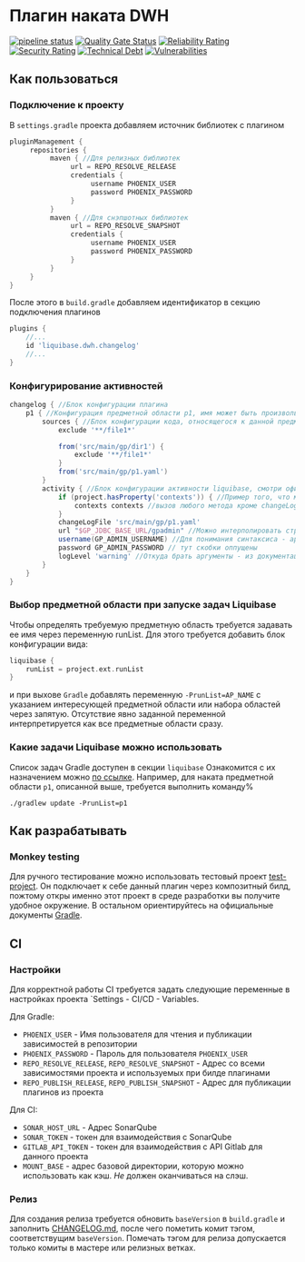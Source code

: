 # Плагин наката DWH
[![pipeline status](https://gitlab.akb-it.ru/gismubi/DataOps/gradle-dwh-plugin/badges/master/pipeline.svg)](https://gitlab.akb-it.ru/gismubi/DataOps/gradle-dwh-plugin/-/commits/master)
[![Quality Gate Status](http://192.168.233.234:9000/api/project_badges/measure?project=gradle-dwh-plugin&metric=alert_status)](http://192.168.233.234:9000/dashboard?id=gradle-dwh-plugin) 
[![Reliability Rating](http://192.168.233.234:9000/api/project_badges/measure?project=gradle-dwh-plugin&metric=reliability_rating)](http://192.168.233.234:9000/dashboard?id=gradle-dwh-plugin)
[![Security Rating](http://192.168.233.234:9000/api/project_badges/measure?project=gradle-dwh-plugin&metric=security_rating)](http://192.168.233.234:9000/dashboard?id=gradle-dwh-plugin)
[![Technical Debt](http://192.168.233.234:9000/api/project_badges/measure?project=gradle-dwh-plugin&metric=sqale_index)](http://192.168.233.234:9000/dashboard?id=gradle-dwh-plugin)
[![Vulnerabilities](http://192.168.233.234:9000/api/project_badges/measure?project=gradle-dwh-plugin&metric=vulnerabilities)](http://192.168.233.234:9000/dashboard?id=gradle-dwh-plugin)

## Как пользоваться
### Подключение к проекту
В `settings.gradle` проекта добавляем источник библиотек с плагином
```groovy
pluginManagement {
     repositories { 
          maven { //Для релизных библиотек
               url = REPO_RESOLVE_RELEASE
               credentials {
                    username PHOENIX_USER
                    password PHOENIX_PASSWORD
               }
          }
          maven { //Для снэпшотных библиотек
               url = REPO_RESOLVE_SNAPSHOT
               credentials {
                    username PHOENIX_USER
                    password PHOENIX_PASSWORD
               }
          }
     }
}
```

После этого в `build.gradle` добавляем идентификатор в секцию подключения плагинов
```groovy
plugins {
    //...
    id 'liquibase.dwh.changelog'
    //...
}
```
### Конфигурирование активностей
```groovy
changelog { //Блок конфигурации плагина
    p1 { //Конфигурация предметной области p1, имя может быть произвольным, количество активностей произвольное
        sources { //Блок конфигурации кода, относящегося к данной предметной области, см Gradle CopySpec 
            exclude '**/file1*'

            from('src/main/gp/dir1') {
                exclude '**/file1*'
            }
            from('src/main/gp/p1.yaml')
        }
        activity { //Блок конфигурации активности liquibase, смотри официальный плагин Liquibase
            if (project.hasProperty('contexts')) { //Пример того, что можно писать произвольный код groovy в конфигурационном блоке
                contexts contexts //вызов любого метода кроме changeLogParameters превращается в аргумент ликвибейза, где ключ - имя метода, значение - аргументы метода
            }
            changeLogFile 'src/main/gp/p1.yaml'
            url "$GP_JDBC_BASE_URL/gpadmin" //Можно интерполировать строки из переменных проекта (передаются ключиком -З)
            username(GP_ADMIN_USERNAME) //Для понимания синтаксиса - аргументы можно окружать скобками, а можно скобки опускать
            password GP_ADMIN_PASSWORD // тут скобки оппущены
            logLevel 'warning' //Откуда брать аргументы - из документации ликвибейза!
        }
    }
}
```
### Выбор предметной области при запуске задач Liquibase
Чтобы определять требуемую предметную область требуется задавать ее имя через переменную runList. Для этого требуется добавить блок конфигурации вида:
```groovy
liquibase {
    runList = project.ext.runList
}
```
и при выхове `Gradle` добавлять переменную `-PrunList=AP_NAME` с указанием интересующей предметной области или набора областей через запятую.
Отсутствие явно заданной переменной интерпретируется как все предметные области сразу.

### Какие задачи Liquibase можно использовать
Список задач Gradle доступен в секции `liquibase`
Ознакомится с их назначением можно [по ссылке](https://docs.liquibase.com/commands/community/home.html).
Например, для наката предметной области `p1`, описанной выше, требуется выполнить команду%
```shell
./gradlew update -PrunList=p1
```

## Как разрабатывать
### Monkey testing
Для ручного тестирование можно использовать тестовый проект [test-project](test-project).
Он подключает к себе данный плагин через композитный билд, пожтому откры именно этот проект в среде разработки вы получите удобное окружение.
В остальном ориентируйтесь на официальные документы [Gradle](https://docs.gradle.org/current/userguide/testing_gradle_plugins.html).

## CI
### Настройки
Для корректной работы CI требуется задать следующие переменные в настройках проекта `Settings - CI/CD - Variables.

Для Gradle:
* `PHOENIX_USER` - Имя пользователя для чтения и публикации зависимостей в репозитории
* `PHOENIX_PASSWORD` - Пароль для пользователя `PHOENIX_USER` 
* `REPO_RESOLVE_RELEASE`, `REPO_RESOLVE_SNAPSHOT` - Адрес со всеми зависимостями проекта и используемых при билде плагинами
* `REPO_PUBLISH_RELEASE`, `REPO_PUBLISH_SNAPSHOT` - Адрес для публикации плагинов из проекта

Для CI:
* `SONAR_HOST_URL` - Адрес SonarQube
* `SONAR_TOKEN` - токен для взаимодействия с SonarQube
* `GITLAB_API_TOKEN` - токен для взаимодействия с API Gitlab для данного проекта
* `MOUNT_BASE` - адрес базовой директории, которую можно использовать как кэш. *Не* должен оканчиваться на слэш.

### Релиз
Для создания релиза требуется обновить `baseVersion` в `build.gradle` и заполнить [CHANGELOG.md](CHANGELOG.md), после чего пометить комит тэгом, 
соответствущим `baseVersion`. Помечать тэгом для релиза допускается только комиты в мастере или релизных ветках.